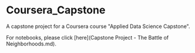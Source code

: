 # Coursera_Capstone
A capstone project for a Coursera course "Applied Data Science Capstone".

For notebooks, please click [here](Capstone Project - The Battle of Neighborhoods.md).